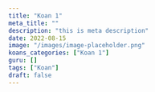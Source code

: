 ```yaml
---
title: "Koan 1"
meta_title: ""
description: "this is meta description"
date: 2022-08-15
image: "/images/image-placeholder.png"
koans_categories: ["Koan 1"]
guru: []
tags: ["Koan"]
draft: false
---
```


